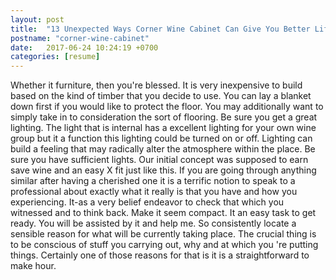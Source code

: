 ```yaml
---
layout: post
title:  "13 Unexpected Ways Corner Wine Cabinet Can Give You Better Life"
postname: "corner-wine-cabinet"
date:   2017-06-24 10:24:19 +0700
categories: [resume]
---
```

Whether it furniture, then you're blessed. It is very inexpensive to build based on the kind of timber that you decide to use. You can lay a blanket down first if you would like to protect the floor. You may additionally want to simply take in to consideration the sort of flooring. Be sure you get a great lighting. The light that is internal has a excellent lighting for your own wine group but it a function this lighting could be turned on or off. Lighting can build a feeling that may radically alter the atmosphere within the place. Be sure you have sufficient lights. Our initial concept was supposed to earn save wine and an easy X fit just like this. If you are going through anything similar after having a cherished one it is a terrific notion to speak to a professional about exactly what it really is that you have and how you experiencing. It-as a very belief endeavor to check that which you witnessed and to think back. Make it seem compact. It an easy task to get ready. You will be assisted by it and help me. So consistently locate a sensible reason for what will be currently taking place. The crucial thing is to be conscious of stuff you carrying out, why and at which you 're putting things. Certainly one of those reasons for that is it is a straightforward to make hour.
